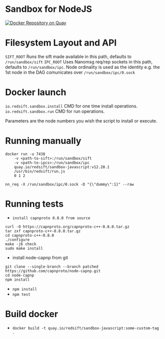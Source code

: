 # Sandbox for NodeJS
[![Docker Repository on Quay](https://quay.io/repository/redsift/sandbox-javascript/status "Docker Repository on Quay")](https://quay.io/repository/redsift/sandbox-javascript)

# Filesystem Layout and API

`SIFT_ROOT` Runs the sift made available in this path, defaults to `/run/sandbox/sift`
`IPC_ROOT` Uses Nanomsg req/rep sockets in this path, defaults to `/run/sandbox/ipc`. Node ordinality is used as the identity e.g. the 1st node in the DAG comunicates over `/run/sandbox/ipc/0.sock`

# Docker launch

`io.redsift.sandbox.install` CMD for one time install operations.
`io.redsift.sandbox.run` CMD for run operations.

Parameters are the node numbers you wish the script to install or execute.

# Running manually

	docker run -u 7438
		-v <path-to-sift>:/run/sandbox/sift
		-v <path-to-ipcs>:/run/sandbox/ipc
		quay.io/redsift/sandbox-javascript:v12.20.1
		/usr/bin/redsift/run.js
		0 1 2

`nn_req -X /run/sandbox/ipc/0.sock -D "{\"dummy\":1}" --raw`


# Running tests
 - `install capnproto 0.8.0 from source`
 ```
 curl -O https://capnproto.org/capnproto-c++-0.8.0.tar.gz
 tar zxf capnproto-c++-0.8.0.tar.gz
 cd capnproto-c++-0.8.0
 ./configure
 make -j6 check
 sudo make install
 ```
 - install node-capnp from git
 ```
 git clone --single-branch --branch patched https://github.com/capnproto/node-capnp.git
 cd node-capnp
 npm install
 ```
 - `npm install`
 - `npm test`

# Build docker
 - `docker build -t quay.io/redsift/sandbox-javascript:some-custom-tag .`
